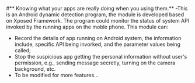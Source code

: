 #** Knowing what your apps are really doing when you using them.**
-This is an Android dynamic detection program, the module is developed based on Xposed Framework. The program could monitor the status of system API invoked by the running apps on the moble phone. This module can:
- Record the details of app running on Android system, the information include, specific API being invorked, and the parameter values being called;
- Stop the suspicious app getting the personal information without user's permission, e.g., sending message secretly, turning on the camera background, etc.
- To be modified for more features...
